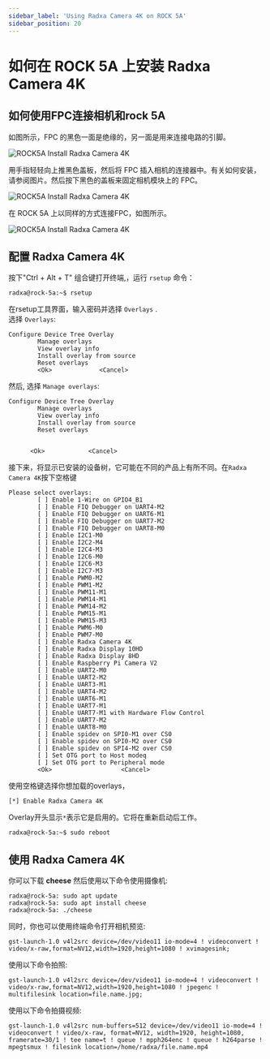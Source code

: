 ```yaml
---
sidebar_label: 'Using Radxa Camera 4K on ROCK 5A'
sidebar_position: 20
---
```


# 如何在 ROCK 5A 上安装 Radxa Camera 4K

## 如何使用FPC连接相机和rock 5A

如图所示，FPC 的黑色一面是绝缘的，另一面是用来连接电路的引脚。

![ROCK5A Install Radxa Camera 4K](/img/accessories/fpc.webp)

用手指轻轻向上推黑色盖板，然后将 FPC 插入相机的连接器中。有关如何安装，请参阅图片。然后按下黑色的盖板来固定相机模块上的 FPC。

![ROCK5A Install Radxa Camera 4K](/img/accessories/camera_4k_pfc.webp)

在 ROCK 5A 上以同样的方式连接FPC，如图所示。

![ROCK5A Install Radxa Camera 4K](/img/accessories/rock5a_camera4k_fpc.webp)

## 配置 Radxa Camera 4K
按下"Ctrl + Alt + T" 组合键打开终端,，运行 `rsetup` 命令：

```
radxa@rock-5a:~$ rsetup
```

在rsetup工具界面，输入密码并选择 `Overlays` .  
选择 `Overlays`:

```
Configure Device Tree Overlay
        Manage overlays
        View overlay info
        Install overlay from source
        Reset overlays
        <Ok>             <Cancel>
```

然后, 选择 `Manage overlays`:

```
Configure Device Tree Overlay  
        Manage overlays  
        View overlay info  
        Install overlay from source  
        Reset overlays  
       

      <Ok>            <Cancel>
```

接下来，将显示已安装的设备树，它可能在不同的产品上有所不同。在`Radxa Camera 4K`按下空格键

```
Please select overlays: 
        [ ] Enable 1-Wire on GPIO4_B1
        [ ] Enable FIQ Debugger on UART4-M2
        [ ] Enable FIQ Debugger on UART6-M1
        [ ] Enable FIQ Debugger on UART7-M2
        [ ] Enable FIQ Debugger on UART8-M0
        [ ] Enable I2C1-M0
        [ ] Enable I2C2-M4
        [ ] Enable I2C4-M3
        [ ] Enable I2C6-M0
        [ ] Enable I2C6-M3
        [ ] Enable I2C7-M3
        [ ] Enable PWM0-M2
        [ ] Enable PWM1-M2
        [ ] Enable PWM11-M1
        [ ] Enable PWM14-M1
        [ ] Enable PWM14-M2 
        [ ] Enable PWM15-M1
        [ ] Enable PWM15-M3 
        [ ] Enable PWM6-M0
        [ ] Enable PWM7-M0
        [ ] Enable Radxa Camera 4K
        [ ] Enable Radxa Display 10HD 
        [ ] Enable Radxa Display 8HD
        [ ] Enable Raspberry Pi Camera V2
        [ ] Enable UART2-M0
        [ ] Enable UART2-M2
        [ ] Enable UART3-M1
        [ ] Enable UART4-M2
        [ ] Enable UART6-M1
        [ ] Enable UART7-M1
        [ ] Enable UART7-M1 with Hardware Flow Control
        [ ] Enable UART7-M2
        [ ] Enable UART8-M0
        [ ] Enable spidev on SPI0-M1 over CS0
        [ ] Enable spidev on SPI0-M2 over CS0
        [ ] Enable spidev on SPI4-M2 over CS0
        [ ] Set OTG port to Host modeq
        [ ] Set OTG port to Peripheral mode
        <Ok>                   <Cancel>
```

使用空格键选择你想加载的overlays，

```
[*] Enable Radxa Camera 4K
```

Overlay开头显示`*`表示它是启用的。它将在重新启动后工作。

```
radxa@rock-5a:~$ sudo reboot
```

## 使用 Radxa Camera 4K

你可以下载 **cheese** 然后使用以下命令使用摄像机:
```
radxa@rock-5a: sudo apt update
radxa@rock-5a: sudo apt install cheese
radxa@rock-5a: ./cheese
```

同时，你也可以使用终端命令打开相机预览:
```
gst-launch-1.0 v4l2src device=/dev/video11 io-mode=4 ! videoconvert ! video/x-raw,format=NV12,width=1920,height=1080 ! xvimagesink;   
```

使用以下命令拍照:
```
gst-launch-1.0 v4l2src device=/dev/video11 io-mode=4 ! videoconvert ! video/x-raw,format=NV12,width=1920,height=1080 ! jpegenc ! multifilesink location=file.name.jpg;  
```

使用以下命令拍摄视频:
```
gst-launch-1.0 v4l2src num-buffers=512 device=/dev/video11 io-mode=4 ! videoconvert ! video/x-raw, format=NV12, width=1920, height=1080, framerate=30/1 ! tee name=t ! queue ! mpph264enc ! queue ! h264parse ! mpegtsmux ! filesink location=/home/radxa/file.name.mp4
```

